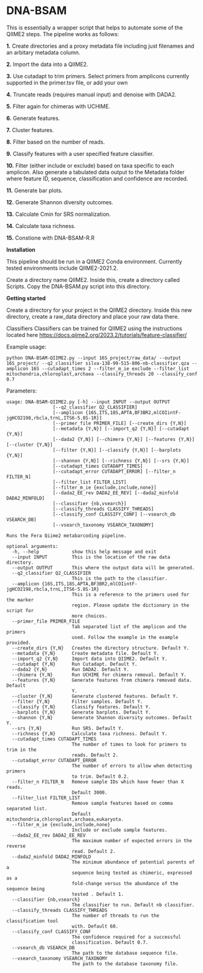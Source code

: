# DNA-BSAM
This is essentially a wrapper script that helps to automate some of the QIIME2 steps. The pipeline works as follows:

__1.__ Create directories and a proxy metadata file including just filenames and an arbitary metadata column.

__2.__ Import the data into a QIIME2.

__3.__ Use cutadapt to trim primers. Select primers from amplicons currently supported in the primer.tsv file, or add your own

__4.__ Truncate reads (requires manual input) and denoise with DADA2.

__5.__ Filter again for chimeras with UCHIME.

__6.__ Generate features.

__7.__ Cluster features.

__8.__ Filter based on the number of reads.

__9.__ Classify features with a user specified feature classifier.

__10.__ Filter (either include or exclude) based on taxa specific to each amplicon. Also generate a tabulated data output to the Metadata folder where feature ID, sequence, classification and confidence are recorded.

__11.__ Generate bar plots.

__12.__ Generate Shannon diversity outcomes.

__13.__ Calculate Cmin for SRS normalization.

__14.__ Calculate taxa richness.

__15.__ Constione with DNA-BSAM-R.R

__Installation__

This pipeline should be run in a QIIME2 Conda environment. Currently tested environments include QIIME2-2021.2.

Create a directory name QIIME2. Inside this, create a directory called Scripts. Copy the DNA-BSAM.py script into this directory.

__Getting started__

Create a directory for your project in the QIIME2 directory. Inside this new directory, create a raw_data directory and place your raw data there.

Classifiers Classifiers can be trained for QIIME2 using the instructions located here https://docs.qiime2.org/2023.2/tutorials/feature-classifier/

Example usage:
```
python DNA-BSAM-QIIME2.py --input 16S_project/raw_data/ --output 16S_project/ --q2_classifier silva-138-99-515-806-nb-classifier.qza --amplicon 16S --cutadapt_times 2 --filter_m_ie exclude --filter_list mitochondria,chloroplast,archaea --classify_threads 20 --classify_conf 0.7
```

Parameters:

```
usage: DNA-BSAM-QIIME2.py [-h] --input INPUT --output OUTPUT
                 [--q2_classifier Q2_CLASSIFIER]
                 [--amplicon {16S,ITS,18S,APTA,BF3BR2,mlCOIintF-jgHCO2198,rbcla,trnL,ITS6-5.8S-1R}]
                 [--primer_file PRIMER_FILE] [--create_dirs {Y,N}]
                 [--metadata {Y,N}] [--import_q2 {Y,N}] [--cutadapt {Y,N}]
                 [--dada2 {Y,N}] [--chimera {Y,N}] [--features {Y,N}] [--cluster {Y,N}]
                 [--filter {Y,N}] [--classify {Y,N}] [--barplots {Y,N}]
                 [--shannon {Y,N}] [--richness {Y,N}] [--srs {Y,N}]
                 [--cutadapt_times CUTADAPT_TIMES]
                 [--cutadapt_error CUTADAPT_ERROR] [--filter_n FILTER_N]
                 [--filter_list FILTER_LIST]
                 [--filter_m_ie {exclude,include,none}]
                 [--dada2_EE_rev DADA2_EE_REV] [--dada2_minfold DADA2_MINFOLD]
                 [--classifier {nb,vsearch}]
                 [--classify_threads CLASSIFY_THREADS]
                 [--classify_conf CLASSIFY_CONF] [--vsearch_db VSEARCH_DB]
                 [--vsearch_taxonomy VSEARCH_TAXONOMY]

Runs the Fera Qiime2 metabarcoding pipeline.

optional arguments:
  -h, --help            show this help message and exit
  --input INPUT         This is the location of the raw data directory.
  --output OUTPUT       This where the output data will be generated.
  --q2_classifier Q2_CLASSIFIER
                        This is the path to the classifier.
  --amplicon {16S,ITS,18S,APTA,BF3BR2,mlCOIintF-jgHCO2198,rbcla,trnL,ITS6-5.8S-1R}
                        This is a reference to the primers used for the marker
                        region. Please update the dictionary in the script for
                        more choices.
  --primer_file PRIMER_FILE
                        Tab separated list of the amplicon and the primers
                        used. Follow the example in the example provided.                       
  --create_dirs {Y,N}   Creates the directory structure. Default Y.
  --metadata {Y,N}      Create metadata file. Default Y.
  --import_q2 {Y,N}     Import data into QIIME2. Default Y.
  --cutadapt {Y,N}      Run Cutadapt. Default Y.
  --dada2 {Y,N}         Run DADA2. Default Y.
  --chimera {Y,N}       Run UCHIME for chimera removal. Default Y.
  --features {Y,N}      Generate features from chimera removed data. Default
                        Y.
  --cluster {Y,N}       Generate clustered features. Default Y.
  --filter {Y,N}        Filter samples. Default Y.
  --classify {Y,N}      Classify features. Default Y.
  --barplots {Y,N}      Generate barplots. Default Y.
  --shannon {Y,N}       Generate Shannon diversity outcomes. Default Y.
  --srs {Y,N}           Run SRS. Default Y.
  --richness {Y,N}      Calculate taxa richness. Default Y.
  --cutadapt_times CUTADAPT_TIMES
                        The number of times to look for primers to trim in the
                        reads. Default 2.
  --cutadapt_error CUTADAPT_ERROR
                        The number of errors to allow when detecting primers
                        to trim. Default 0.2.
  --filter_n FILTER_N   Remove sample IDs which have fewer than X reads.
                        Default 3000.
  --filter_list FILTER_LIST
                        Remove sample features based on comma separated list.
                        Default mitochondria,chloroplast,archaea,eukaryota.
  --filter_m_ie {exclude,include,none}
                        Include or exclude sample features.
  --dada2_EE_rev DADA2_EE_REV
                        The maximum number of expected errors in the reverse
                        read. Default 2.
  --dada2_minfold DADA2_MINFOLD
                        The minimum abundance of potential parents of a
                        sequence being tested as chimeric, expressed as a
                        fold-change versus the abundance of the sequence being
                        tested . Default 1.
  --classifier {nb,vsearch}
                        The classifier to run. Default nb classifier.
  --classify_threads CLASSIFY_THREADS
                        The number of threads to run the classification tool
                        with. Default 60.
  --classify_conf CLASSIFY_CONF
                        The confidence required for a successful
                        classification. Default 0.7.
  --vsearch_db VSEARCH_DB
                        The path to the database sequence file.
  --vsearch_taxonomy VSEARCH_TAXONOMY
                        The path to the database taxonomy file.
```

